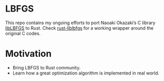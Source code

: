 
# LBFGS

This repo contains my ongoing efforts to port Naoaki Okazaki&rsquo;s C library
[libLBFGS](http://chokkan.org/software/liblbfgs/) to Rust. Check [rust-liblbfgs](https://github.com/ybyygu/rust-liblbfgs) for a working wrapper around the original
C codes.


# Motivation

-   Bring LBFGS to Rust community.
-   Learn how a great optimization algorithm is implemented in real world.


